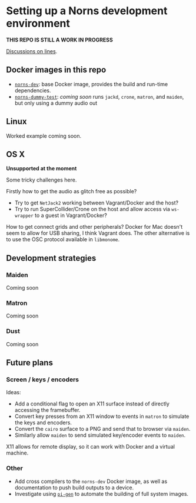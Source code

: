 # Setting up a Norns development environment

**THIS REPO IS STILL A WORK IN PROGRESS**

[Discussions on lines](https://llllllll.co/t/getting-norns-running-inside-docker/14938).

## Docker images in this repo

 - [`norns-dev`](norns-dev/): base Docker image, provides the build and run-time dependencies.
 - [`norns-dummy-test`](norns-dummy-test/): _coming soon_ runs `jackd`, `crone`, `matron`, and `maiden`, but only using a dummy audio out

## Linux

Worked example coming soon.

## OS X

**Unsupported at the moment**

Some tricky challenges here.

Firstly how to get the audio as glitch free as possible?

 - Try to get `NetJack2` working between Vagrant/Docker and the host?
 - Try to run SuperCollider/Crone on the host and allow access via `ws-wrapper` to a guest in Vagrant/Docker?
 
How to get connect grids and other peripherals? Docker for Mac doesn't seem to allow for USB sharing, I think Vagrant does. The other alternative is to use the OSC protocol available in `libmonome`.

## Development strategies

### Maiden

Coming soon

### Matron

Coming soon

### Dust

Coming soon

## Future plans

### Screen / keys / encoders

Ideas:

 - Add a conditional flag to open an X11 surface instead of directly accessing the framebuffer.
 - Convert key presses from an X11 window to events in `matron` to simulate the keys and encoders.
 - Convert the `cairo` surface to a PNG and send that to browser via `maiden`.
 - Similarly allow `maiden` to send simulated key/encoder events to `maiden`.
 
X11 allows for remote display, so it can work with Docker and a virtual machine.

### Other

 - Add cross compilers to the `norns-dev` Docker image, as well as documentation to push build outputs to a device.
 - Investigate using [`pi-gen`][pi-gen] to automate the building of full system images.
 
 [pi-gen]: https://github.com/RPi-Distro/pi-gen
